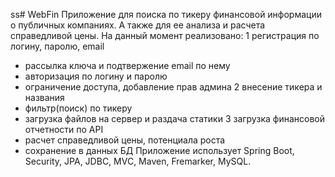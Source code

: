 ss# WebFin
Приложение для поиска по тикеру финансовой информации о публичных компаниях. А также для ее анализа и расчета справедливой цены.
На данный момент реализовано:
1 регистрация по логину, паролю, email
- рассылка ключа и подтвержение email по нему
- авторизация по логину и паролю
- ограничение доступа, добавление прав админа
2 внесение тикера и названия 
- фильтр(поиск) по тикеру
- загрузка файлов на сервер и раздача статики
3 загрузка финансовой отчетности по API
- расчет справедливой цены, потенциала роста
- сохранение в данных БД 
Приложение использует Spring Boot, Security, JPA, JDBC, MVC, Maven, Fremarker, MySQL.
